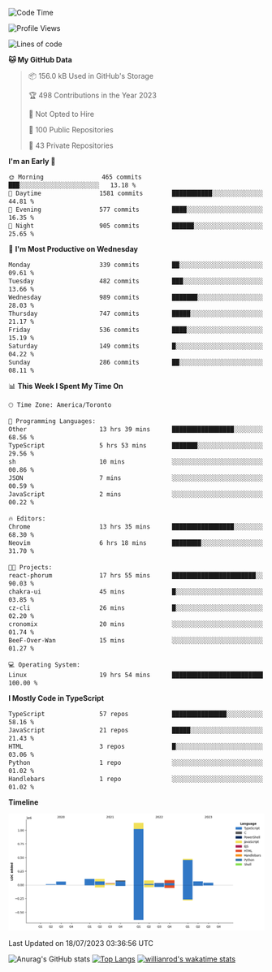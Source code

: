 <!--START_SECTION:waka-->
![Code Time](http://img.shields.io/badge/Code%20Time-409%20hrs%2027%20mins-blue)

![Profile Views](http://img.shields.io/badge/Profile%20Views-0-blue)

![Lines of code](https://img.shields.io/badge/From%20Hello%20World%20I%27ve%20Written-2.3%20million%20lines%20of%20code-blue)

**🐱 My GitHub Data** 

> 📦 156.0 kB Used in GitHub's Storage 
 > 
> 🏆 498 Contributions in the Year 2023
 > 
> 🚫 Not Opted to Hire
 > 
> 📜 100 Public Repositories 
 > 
> 🔑 43 Private Repositories 
 > 
**I'm an Early 🐤** 

```text
🌞 Morning                465 commits         ███░░░░░░░░░░░░░░░░░░░░░░   13.18 % 
🌆 Daytime                1581 commits        ███████████░░░░░░░░░░░░░░   44.81 % 
🌃 Evening                577 commits         ████░░░░░░░░░░░░░░░░░░░░░   16.35 % 
🌙 Night                  905 commits         ██████░░░░░░░░░░░░░░░░░░░   25.65 % 
```
📅 **I'm Most Productive on Wednesday** 

```text
Monday                   339 commits         ██░░░░░░░░░░░░░░░░░░░░░░░   09.61 % 
Tuesday                  482 commits         ███░░░░░░░░░░░░░░░░░░░░░░   13.66 % 
Wednesday                989 commits         ███████░░░░░░░░░░░░░░░░░░   28.03 % 
Thursday                 747 commits         █████░░░░░░░░░░░░░░░░░░░░   21.17 % 
Friday                   536 commits         ████░░░░░░░░░░░░░░░░░░░░░   15.19 % 
Saturday                 149 commits         █░░░░░░░░░░░░░░░░░░░░░░░░   04.22 % 
Sunday                   286 commits         ██░░░░░░░░░░░░░░░░░░░░░░░   08.11 % 
```


📊 **This Week I Spent My Time On** 

```text
🕑︎ Time Zone: America/Toronto

💬 Programming Languages: 
Other                    13 hrs 39 mins      █████████████████░░░░░░░░   68.56 % 
TypeScript               5 hrs 53 mins       ███████░░░░░░░░░░░░░░░░░░   29.56 % 
sh                       10 mins             ░░░░░░░░░░░░░░░░░░░░░░░░░   00.86 % 
JSON                     7 mins              ░░░░░░░░░░░░░░░░░░░░░░░░░   00.59 % 
JavaScript               2 mins              ░░░░░░░░░░░░░░░░░░░░░░░░░   00.22 % 

🔥 Editors: 
Chrome                   13 hrs 35 mins      █████████████████░░░░░░░░   68.30 % 
Neovim                   6 hrs 18 mins       ████████░░░░░░░░░░░░░░░░░   31.70 % 

🐱‍💻 Projects: 
react-phorum             17 hrs 55 mins      ███████████████████████░░   90.03 % 
chakra-ui                45 mins             █░░░░░░░░░░░░░░░░░░░░░░░░   03.85 % 
cz-cli                   26 mins             █░░░░░░░░░░░░░░░░░░░░░░░░   02.20 % 
cronomix                 20 mins             ░░░░░░░░░░░░░░░░░░░░░░░░░   01.74 % 
BeeF-Over-Wan            15 mins             ░░░░░░░░░░░░░░░░░░░░░░░░░   01.27 % 

💻 Operating System: 
Linux                    19 hrs 54 mins      █████████████████████████   100.00 % 
```

**I Mostly Code in TypeScript** 

```text
TypeScript               57 repos            ███████████████░░░░░░░░░░   58.16 % 
JavaScript               21 repos            █████░░░░░░░░░░░░░░░░░░░░   21.43 % 
HTML                     3 repos             █░░░░░░░░░░░░░░░░░░░░░░░░   03.06 % 
Python                   1 repo              ░░░░░░░░░░░░░░░░░░░░░░░░░   01.02 % 
Handlebars               1 repo              ░░░░░░░░░░░░░░░░░░░░░░░░░   01.02 % 
```



**Timeline**

![Lines of Code chart](https://raw.githubusercontent.com/wise-introvert/wise-introvert/master/assets/bar_graph.png)


 Last Updated on 18/07/2023 03:36:56 UTC
<!--END_SECTION:waka-->

![Anurag's GitHub stats](https://github-readme-stats.vercel.app/api?username=wise-introvert&count_private=true&show_icons=true)
[![Top Langs](https://github-readme-stats.vercel.app/api/top-langs/?username=wise-introvert&langs_count=10)](https://github.com/anuraghazra/github-readme-stats)
[![willianrod's wakatime stats](https://github-readme-stats.vercel.app/api/wakatime?username=wiseintrovert)](https://github.com/anuraghazra/github-readme-stats)
